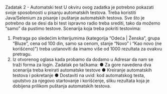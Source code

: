 Zadatak 2 - Automatski test
U okviru ovog zadatka je potrebno pokazati svoje sposobnosti u pisanju automatskih testova.
Treba koristiti Java/Selenium za pisanje i puštanje automatskih testova. Sve što je potrebno da
se desi da bi test ispravno radio treba srediti, tako da možemo “samo” da pustimo testove.
Scenarija koja treba pokriti testovima:
1. Pretraga po sledećim kriterijumima (kategorija “Odeća | Ženska”, grupa “Bluze”, cena od
100 din, samo sa cenom, stanje “Novo” i “Kao novo (ne korišćeno)”) treba ustanoviti da
imamo više od 1000 rezultata za ovakvu pretragu.
2. Iz otvorenog oglasa kada probamo da dodamo u Adresar da nam se traži forma za login.
Zadatak po tačkama:
● Za gore navedena dva scenarija treba kreirati automatske testove
● Kreiranje automatskih testova i pokretanje
● Dostaviti na uvid: kod automatskog testa, uputstvo za njegovo startovanje i korišćenje,
sliku rezultata koja je dobijena prilikom puštanja automatskih testova.
